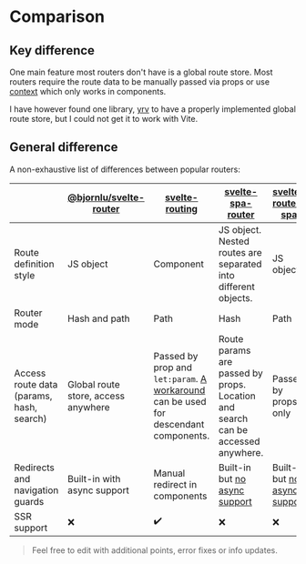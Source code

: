 # Comparison

## Key difference

One main feature most routers don't have is a global route store. Most routers require the route data to be manually passed via props or use [context](https://svelte.dev/tutorial/context-api) which only works in components.

I have however found one library, [yrv](https://github.com/pateketrueke/yrv) to have a properly implemented global route store, but I could not get it to work with Vite.

## General difference

A non-exhaustive list of differences between popular routers:

<!-- prettier-ignore -->
|                                          | [@bjornlu/svelte-router](https://github.com/bluwy/svelte-router) | [svelte-routing](https://github.com/EmilTholin/svelte-routing)                                                                                                       | [svelte-spa-router](https://github.com/ItalyPaleAle/svelte-spa-router)                        | [svelte-router-spa](https://github.com/jorgegorka/svelte-router)                       |
|------------------------------------------|------------------------------------------------------------------|----------------------------------------------------------------------------------------------------------------------------------------------------------------------|-----------------------------------------------------------------------------------------------|----------------------------------------------------------------------------------------|
| Route definition style                   | JS object                                                        | Component                                                                                                                                                            | JS object. Nested routes are separated into different objects.                                | JS object                                                                              |
| Router mode                              | Hash and path                                                    | Path                                                                                                                                                                 | Hash                                                                                          | Path                                                                                   |
| Access route data (params, hash, search) | Global route store, access anywhere                              | Passed by prop and `let:param`. [A workaround](https://github.com/EmilTholin/svelte-routing/issues/41#issuecomment-503462045) can be used for descendant components. | Route params are passed by props. Location and search can be accessed anywhere.               | Passed by props only                                                                   |
| Redirects and navigation guards          | Built-in with async support                                      | Manual redirect in components                                                                                                                                        | Built-in but [no async support](https://github.com/ItalyPaleAle/svelte-spa-router/issues/125) | Built-in but [no async support](https://github.com/jorgegorka/svelte-router/issues/20) |
| SSR support                              | :x:                                                              | :heavy_check_mark:                                                                                                                                                   | :x:                                                                                           | :x:                                                                                    |

> Feel free to edit with additional points, error fixes or info updates.
